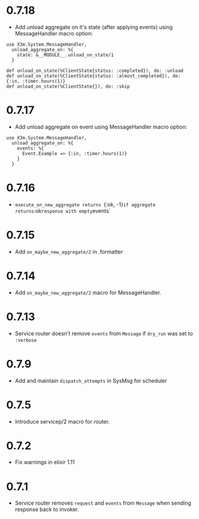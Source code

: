 # 0.7.18
  * Add unload aggregate on it's state (after applying events) using MessageHandler macro option:
  ```
  use X3m.System.MessageHandler,
    unload_aggregate_on: %{
      state: &__MODULE__.unload_on_state/1
    }

  def unload_on_state(%ClientState{status: :completed}), do: :unload
  def unload_on_state(%ClientState{status: :almost_completed}), do: {:in, :timer.hours(1)}
  def unload_on_state(%ClientState{}), do: :skip
  ```

# 0.7.17
  * Add unload aggregate on event using MessageHandler macro option:
  ```
  use X3m.System.MessageHandler,
    unload_aggregate_on: %{
      events: %{
        Event.Example => {:in, :timer.hours(1)}
      }
    }
  ```

# 0.7.16
  * `execute_on_new_aggregate returns `{:ok, -1}` if aggregate returns `:ok` response
    with empty `events`

# 0.7.15
  * Add `on_maybe_new_aggregate/2` in .formatter

# 0.7.14
  * Add `on_maybe_new_aggregate/2` macro for MessageHandler.

# 0.7.13
  * Service router doesn't remove `events` from `Message` if `dry_run` was set to `:verbose`

# 0.7.9
  * Add and maintain `dispatch_attempts` in SysMsg for scheduler

# 0.7.5
  * Introduce servicep/2 macro for router.

# 0.7.2
  * Fix warnings in elixir 1.11

# 0.7.1
  * Service router removes `request` and `events` from `Message` when sending response back to invoker.
